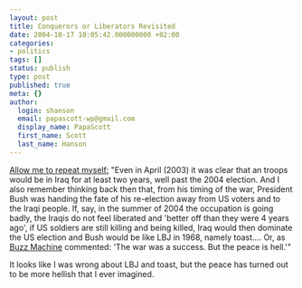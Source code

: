 ```yaml
---
layout: post
title: Conquerors or Liberators Revisited
date: 2004-10-17 10:05:42.000000000 +02:00
categories:
- politics
tags: []
status: publish
type: post
published: true
meta: {}
author:
  login: shanson
  email: papascott-wp@gmail.com
  display_name: PapaScott
  first_name: Scott
  last_name: Hanson
---
```

<p><a href="https://www.papascott.de/archives/2003/08/25/conquerors-or-liberators/" title="PapaScott: Conquerors or Liberators">Allow me to repeat myself:</a>  "Even in April (2003) it was clear that an troops would be in Iraq for at least two years, well past the 2004 election. And I also remember thinking back then that, from his timing of the war, President Bush was handing the fate of his re-election away from US voters and to the Iraqi people. If, say, in the summer of 2004 the occupation is going badly, the Iraqis do not feel liberated and 'better off than they were 4 years ago', if US soldiers are still killing and being killed, Iraq would then dominate the US election and Bush would be like LBJ in 1968, namely toast.... Or, as <a title="BuzzMachine: Bye bye Bush?" href="http://www.buzzmachine.com/archives/2003_08.html#004514">Buzz Machine</a> commented: 'The war was a success. But the peace is hell.'"</p>
<p>It looks like I was wrong about LBJ and toast, but the peace has turned out to be more hellish that I ever imagined.</p>
